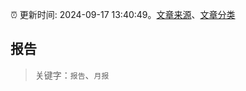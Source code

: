 :alarm_clock: 更新时间: 2024-09-17 13:40:49。[文章来源](/README.md)、[文章分类](/TAGS.md)

## 报告


> 关键字：`报告`、`月报`



